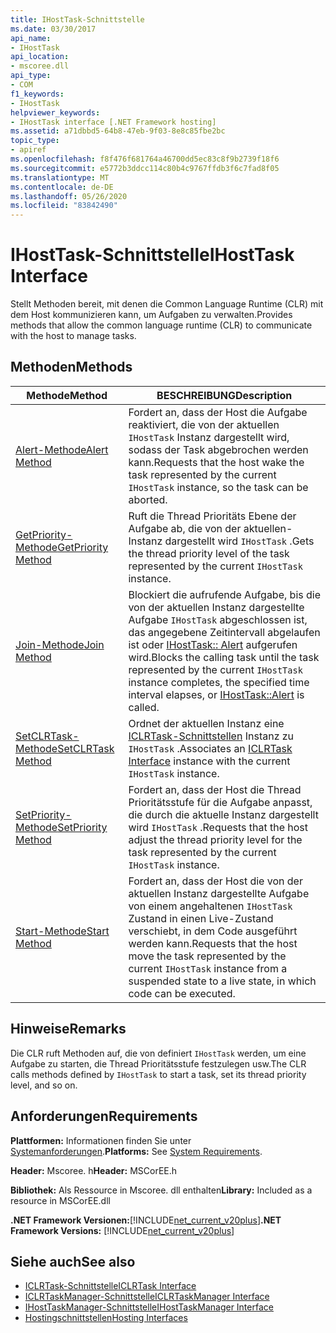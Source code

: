 ```yaml
---
title: IHostTask-Schnittstelle
ms.date: 03/30/2017
api_name:
- IHostTask
api_location:
- mscoree.dll
api_type:
- COM
f1_keywords:
- IHostTask
helpviewer_keywords:
- IHostTask interface [.NET Framework hosting]
ms.assetid: a71dbbd5-64b8-47eb-9f03-8e8c85fbe2bc
topic_type:
- apiref
ms.openlocfilehash: f8f476f681764a46700dd5ec83c8f9b2739f18f6
ms.sourcegitcommit: e5772b3ddcc114c80b4c9767ffdb3f6c7fad8f05
ms.translationtype: MT
ms.contentlocale: de-DE
ms.lasthandoff: 05/26/2020
ms.locfileid: "83842490"
---
```

# <a name="ihosttask-interface"></a><span data-ttu-id="20237-102">IHostTask-Schnittstelle</span><span class="sxs-lookup"><span data-stu-id="20237-102">IHostTask Interface</span></span>
<span data-ttu-id="20237-103">Stellt Methoden bereit, mit denen die Common Language Runtime (CLR) mit dem Host kommunizieren kann, um Aufgaben zu verwalten.</span><span class="sxs-lookup"><span data-stu-id="20237-103">Provides methods that allow the common language runtime (CLR) to communicate with the host to manage tasks.</span></span>  
  
## <a name="methods"></a><span data-ttu-id="20237-104">Methoden</span><span class="sxs-lookup"><span data-stu-id="20237-104">Methods</span></span>  
  
|<span data-ttu-id="20237-105">Methode</span><span class="sxs-lookup"><span data-stu-id="20237-105">Method</span></span>|<span data-ttu-id="20237-106">BESCHREIBUNG</span><span class="sxs-lookup"><span data-stu-id="20237-106">Description</span></span>|  
|------------|-----------------|  
|[<span data-ttu-id="20237-107">Alert-Methode</span><span class="sxs-lookup"><span data-stu-id="20237-107">Alert Method</span></span>](ihosttask-alert-method.md)|<span data-ttu-id="20237-108">Fordert an, dass der Host die Aufgabe reaktiviert, die von der aktuellen `IHostTask` Instanz dargestellt wird, sodass der Task abgebrochen werden kann.</span><span class="sxs-lookup"><span data-stu-id="20237-108">Requests that the host wake the task represented by the current `IHostTask` instance, so the task can be aborted.</span></span>|  
|[<span data-ttu-id="20237-109">GetPriority-Methode</span><span class="sxs-lookup"><span data-stu-id="20237-109">GetPriority Method</span></span>](ihosttask-getpriority-method.md)|<span data-ttu-id="20237-110">Ruft die Thread Prioritäts Ebene der Aufgabe ab, die von der aktuellen-Instanz dargestellt wird `IHostTask` .</span><span class="sxs-lookup"><span data-stu-id="20237-110">Gets the thread priority level of the task represented by the current `IHostTask` instance.</span></span>|  
|[<span data-ttu-id="20237-111">Join-Methode</span><span class="sxs-lookup"><span data-stu-id="20237-111">Join Method</span></span>](../../../../docs/framework/unmanaged-api/hosting/ihosttask-join-method.md)|<span data-ttu-id="20237-112">Blockiert die aufrufende Aufgabe, bis die von der aktuellen Instanz dargestellte Aufgabe `IHostTask` abgeschlossen ist, das angegebene Zeitintervall abgelaufen ist oder [IHostTask:: Alert](ihosttask-alert-method.md) aufgerufen wird.</span><span class="sxs-lookup"><span data-stu-id="20237-112">Blocks the calling task until the task represented by the current `IHostTask` instance completes, the specified time interval elapses, or [IHostTask::Alert](ihosttask-alert-method.md) is called.</span></span>|  
|[<span data-ttu-id="20237-113">SetCLRTask-Methode</span><span class="sxs-lookup"><span data-stu-id="20237-113">SetCLRTask Method</span></span>](../../../../docs/framework/unmanaged-api/hosting/ihosttask-setclrtask-method.md)|<span data-ttu-id="20237-114">Ordnet der aktuellen Instanz eine [ICLRTask-Schnittstellen](iclrtask-interface.md) Instanz zu `IHostTask` .</span><span class="sxs-lookup"><span data-stu-id="20237-114">Associates an [ICLRTask Interface](iclrtask-interface.md) instance with the current `IHostTask` instance.</span></span>|  
|[<span data-ttu-id="20237-115">SetPriority-Methode</span><span class="sxs-lookup"><span data-stu-id="20237-115">SetPriority Method</span></span>](ihosttask-setpriority-method.md)|<span data-ttu-id="20237-116">Fordert an, dass der Host die Thread Prioritätsstufe für die Aufgabe anpasst, die durch die aktuelle Instanz dargestellt wird `IHostTask` .</span><span class="sxs-lookup"><span data-stu-id="20237-116">Requests that the host adjust the thread priority level for the task represented by the current `IHostTask` instance.</span></span>|  
|[<span data-ttu-id="20237-117">Start-Methode</span><span class="sxs-lookup"><span data-stu-id="20237-117">Start Method</span></span>](ihosttask-start-method.md)|<span data-ttu-id="20237-118">Fordert an, dass der Host die von der aktuellen Instanz dargestellte Aufgabe von einem angehaltenen `IHostTask` Zustand in einen Live-Zustand verschiebt, in dem Code ausgeführt werden kann.</span><span class="sxs-lookup"><span data-stu-id="20237-118">Requests that the host move the task represented by the current `IHostTask` instance from a suspended state to a live state, in which code can be executed.</span></span>|  
  
## <a name="remarks"></a><span data-ttu-id="20237-119">Hinweise</span><span class="sxs-lookup"><span data-stu-id="20237-119">Remarks</span></span>  
 <span data-ttu-id="20237-120">Die CLR ruft Methoden auf, die von definiert `IHostTask` werden, um eine Aufgabe zu starten, die Thread Prioritätsstufe festzulegen usw.</span><span class="sxs-lookup"><span data-stu-id="20237-120">The CLR calls methods defined by `IHostTask` to start a task, set its thread priority level, and so on.</span></span>  
  
## <a name="requirements"></a><span data-ttu-id="20237-121">Anforderungen</span><span class="sxs-lookup"><span data-stu-id="20237-121">Requirements</span></span>  
 <span data-ttu-id="20237-122">**Plattformen:** Informationen finden Sie unter [Systemanforderungen](../../get-started/system-requirements.md).</span><span class="sxs-lookup"><span data-stu-id="20237-122">**Platforms:** See [System Requirements](../../get-started/system-requirements.md).</span></span>  
  
 <span data-ttu-id="20237-123">**Header:** Mscoree. h</span><span class="sxs-lookup"><span data-stu-id="20237-123">**Header:** MSCorEE.h</span></span>  
  
 <span data-ttu-id="20237-124">**Bibliothek:** Als Ressource in Mscoree. dll enthalten</span><span class="sxs-lookup"><span data-stu-id="20237-124">**Library:** Included as a resource in MSCorEE.dll</span></span>  
  
 <span data-ttu-id="20237-125">**.NET Framework Versionen:**[!INCLUDE[net_current_v20plus](../../../../includes/net-current-v20plus-md.md)]</span><span class="sxs-lookup"><span data-stu-id="20237-125">**.NET Framework Versions:** [!INCLUDE[net_current_v20plus](../../../../includes/net-current-v20plus-md.md)]</span></span>  
  
## <a name="see-also"></a><span data-ttu-id="20237-126">Siehe auch</span><span class="sxs-lookup"><span data-stu-id="20237-126">See also</span></span>

- [<span data-ttu-id="20237-127">ICLRTask-Schnittstelle</span><span class="sxs-lookup"><span data-stu-id="20237-127">ICLRTask Interface</span></span>](iclrtask-interface.md)
- [<span data-ttu-id="20237-128">ICLRTaskManager-Schnittstelle</span><span class="sxs-lookup"><span data-stu-id="20237-128">ICLRTaskManager Interface</span></span>](iclrtaskmanager-interface.md)
- [<span data-ttu-id="20237-129">IHostTaskManager-Schnittstelle</span><span class="sxs-lookup"><span data-stu-id="20237-129">IHostTaskManager Interface</span></span>](ihosttaskmanager-interface.md)
- [<span data-ttu-id="20237-130">Hostingschnittstellen</span><span class="sxs-lookup"><span data-stu-id="20237-130">Hosting Interfaces</span></span>](hosting-interfaces.md)
